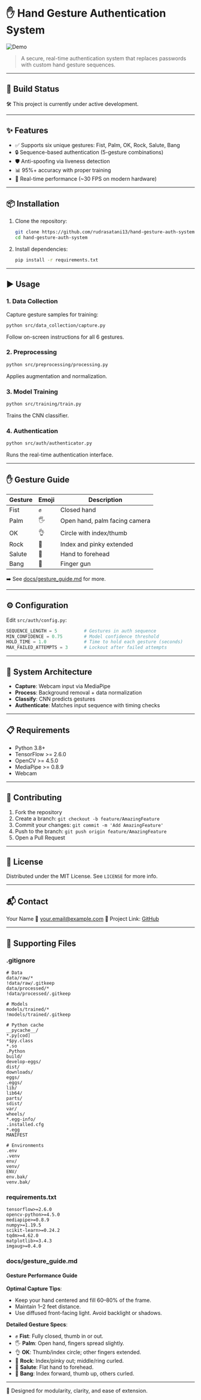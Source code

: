 # ✋ Hand Gesture Authentication System

![Demo](docs/demo.gif)

> A secure, real-time authentication system that replaces passwords with custom hand gesture sequences.

---

## 🚧 Build Status

🛠️ This project is currently under active development.

---

## ✨ Features

* ✅ Supports six unique gestures: Fist, Palm, OK, Rock, Salute, Bang
* 🔒 Sequence-based authentication (5-gesture combinations)
* 🛡️ Anti-spoofing via liveness detection
* 📊 95%+ accuracy with proper training
* 🚀 Real-time performance (\~30 FPS on modern hardware)

---

## 📦 Installation

1. Clone the repository:

   ```bash
   git clone https://github.com/rudrasatani13/hand-gesture-auth-system.git
   cd hand-gesture-auth-system
   ```

2. Install dependencies:

   ```bash
   pip install -r requirements.txt
   ```

---

## ▶️ Usage

### 1. Data Collection

Capture gesture samples for training:

```bash
python src/data_collection/capture.py
```

Follow on-screen instructions for all 6 gestures.

### 2. Preprocessing

```bash
python src/preprocessing/processing.py
```

Applies augmentation and normalization.

### 3. Model Training

```bash
python src/training/train.py
```

Trains the CNN classifier.

### 4. Authentication

```bash
python src/auth/authenticator.py
```

Runs the real-time authentication interface.

---

## ✋ Gesture Guide

| Gesture | Emoji | Description                   |
| ------- | ----- | ----------------------------- |
| Fist    | ✊     | Closed hand                   |
| Palm    | 🖐️   | Open hand, palm facing camera |
| OK      | 👌    | Circle with index/thumb       |
| Rock    | 🤘    | Index and pinky extended      |
| Salute  | 🫡    | Hand to forehead              |
| Bang    | 🔫    | Finger gun                    |

➡️ See [docs/gesture\_guide.md](docs/gesture_guide.md) for more.

---

## ⚙️ Configuration

Edit `src/auth/config.py`:

```python
SEQUENCE_LENGTH = 5          # Gestures in auth sequence
MIN_CONFIDENCE = 0.75        # Model confidence threshold
HOLD_TIME = 1.0              # Time to hold each gesture (seconds)
MAX_FAILED_ATTEMPTS = 3      # Lockout after failed attempts
```

---

## 🧱 System Architecture

* **Capture**: Webcam input via MediaPipe
* **Process**: Background removal + data normalization
* **Classify**: CNN predicts gestures
* **Authenticate**: Matches input sequence with timing checks

---

## 📋 Requirements

* Python 3.8+
* TensorFlow >= 2.6.0
* OpenCV >= 4.5.0
* MediaPipe >= 0.8.9
* Webcam

---

## 🤝 Contributing

1. Fork the repository
2. Create a branch: `git checkout -b feature/AmazingFeature`
3. Commit your changes: `git commit -m 'Add AmazingFeature'`
4. Push to the branch: `git push origin feature/AmazingFeature`
5. Open a Pull Request

---

## 📄 License

Distributed under the MIT License. See `LICENSE` for more info.

---

## 📬 Contact

Your Name
📧 [your.email@example.com](mailto:rudrasatani@gmail.com)
🔗 Project Link: [GitHub](https://github.com/rudrasatani13/hand-gesture-auth-system)

---

## 📁 Supporting Files

### .gitignore

```gitignore
# Data
data/raw/*
!data/raw/.gitkeep
data/processed/*
!data/processed/.gitkeep

# Models
models/trained/*
!models/trained/.gitkeep

# Python cache
__pycache__/
*.py[cod]
*$py.class
*.so
.Python
build/
develop-eggs/
dist/
downloads/
eggs/
.eggs/
lib/
lib64/
parts/
sdist/
var/
wheels/
*.egg-info/
.installed.cfg
*.egg
MANIFEST

# Environments
.env
.venv
env/
venv/
ENV/
env.bak/
venv.bak/
```

### requirements.txt

```
tensorflow>=2.6.0
opencv-python>=4.5.0
mediapipe>=0.8.9
numpy>=1.19.5
scikit-learn>=0.24.2
tqdm>=4.62.0
matplotlib>=3.4.3
imgaug>=0.4.0
```

### docs/gesture\_guide.md

#### Gesture Performance Guide

**Optimal Capture Tips**:

* Keep your hand centered and fill 60–80% of the frame.
* Maintain 1–2 feet distance.
* Use diffused front-facing light. Avoid backlight or shadows.

**Detailed Gesture Specs**:

* ✊ **Fist**: Fully closed, thumb in or out.
* 🖐️ **Palm**: Open hand, fingers spread slightly.
* 👌 **OK**: Thumb/index circle; other fingers extended.
* 🤘 **Rock**: Index/pinky out; middle/ring curled.
* 🫡 **Salute**: Flat hand to forehead.
* 🔫 **Bang**: Index forward, thumb up, others curled.

---

🎯 Designed for modularity, clarity, and ease of extension.
